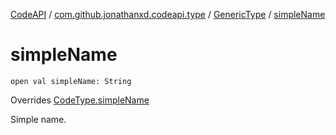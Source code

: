 [CodeAPI](../../index.md) / [com.github.jonathanxd.codeapi.type](../index.md) / [GenericType](index.md) / [simpleName](.)

# simpleName

`open val simpleName: String`

Overrides [CodeType.simpleName](../-code-type/simple-name.md)

Simple name.

